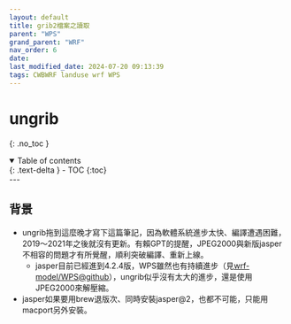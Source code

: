 ```yaml
---
layout: default
title: grib2檔案之讀取
parent: "WPS"
grand_parent: "WRF"
nav_order: 6
date:               
last_modified_date: 2024-07-20 09:13:39
tags: CWBWRF landuse wrf WPS
---
```


# ungrib

{: .no_toc }

<details open markdown="block">
  <summary>
    Table of contents
  </summary>
  {: .text-delta }
- TOC
{:toc}
</details>
---

## 背景

- ungrib拖到這麼晚才寫下這篇筆記，因為軟體系統進步太快、編譯遭遇困難，2019～2021年之後就沒有更新。有賴GPT的提醒，JPEG2000與新版jasper不相容的問題才有所覺醒，順利突破編譯、重新上線。
  - jasper目前已經進到4.2.4版，WPS雖然也有持續進步（見[wrf-model/WPS@github](https://github.com/wrf-model/WPS/tree/master)），ungrib似乎沒有太大的進步，還是使用JPEG2000來解壓縮。
- jasper如果要用brew退版次、同時安裝jasper@2，也都不可能，只能用macport另外安裝。
